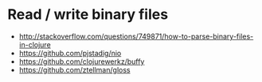# Read / write binary files

  - http://stackoverflow.com/questions/749871/how-to-parse-binary-files-in-clojure
  - https://github.com/pjstadig/nio
  - https://github.com/clojurewerkz/buffy
  - https://github.com/ztellman/gloss
